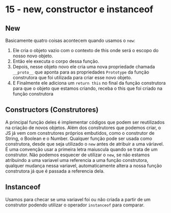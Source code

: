 # 15 - new, constructor e instanceof

## New

Basicamente quatro coisas acontecem quando usamos o `new`:

1. Ele cria o objeto vazio com o contexto de this onde será o escopo do nosso novo objeto.
2. Então ele executa o corpo dessa função.
3. Depois, nesse objeto novo ele cria uma nova propriedade chamada `__proto__` que aponta para as propriedades `Prototype` da função construtora que foi utilizada para criar esse novo objeto.
4. E Finalmente ele adiciona um `return this` no final da função construtora para que o objeto que estamos criando, receba o this que foi criado na função construtora

## Constructors (Construtores)

A principal função deles é implementar códigos que podem ser reutilizados na criação de novos objetos.
Além dos construtores que podemos criar, o JS já vem com construtores próprios embutidos, como o construtor de String, o Boolean e o Number.
Qualquer função pode ser usada como construtora, desde que seja utilizado o `new` antes de atribuir a uma váriavel. É uma convenção usar
a primeira letra maiuscula quando se trata de um construtor. Não podemos esquecer de utilizar o `new`, se não estamos atribuindo a uma variavel
uma referencia a uma função construtora, qualquer mudança nessa variavel, automaticamente altera a nossa função construtora já que é passada a
referencia dela.

## Instanceof

Usamos para checar se uma variavel foi ou não criada a partir de um construtor podendo utilizar o operador `instanceof` para comparar.
